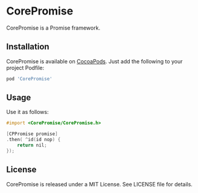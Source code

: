 # CorePromise

CorePromise is a Promise framework.

## Installation

CorePromise is available on [CocoaPods](http://cocoapods.org). Just add the following to your project Podfile:

```ruby
pod 'CorePromise'
```

## Usage

Use it as follows:

```objective-c
#import <CorePromise/CorePromise.h>

[CPPromise promise]
.then( ^id(id nop) {
	return nil;
});

 ```

## License

CorePromise is released under a MIT License. See LICENSE file for details.


